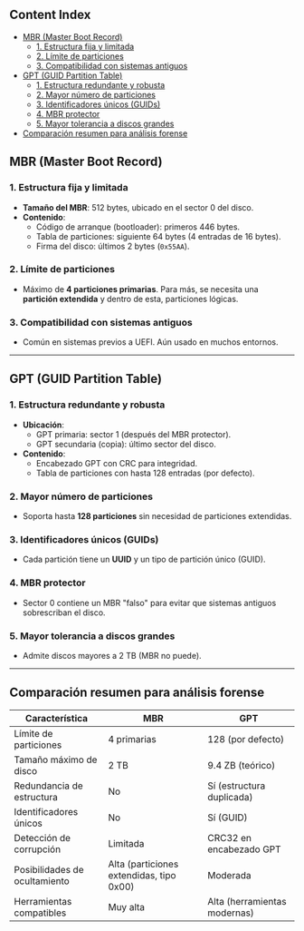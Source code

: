 ## Content Index

- [MBR (Master Boot Record)](##MBR%20(Master%20Boot%20Record))
	- [1. Estructura fija y limitada](###1.%20Estructura%20fija%20y%20limitada)
	- [2. Límite de particiones](###2.%20Límite%20de%20particiones)
	- [3. Compatibilidad con sistemas antiguos](###3.%20Compatibilidad%20con%20sistemas%20antiguos)
- [GPT (GUID Partition Table)](##GPT%20(GUID%20Partition%20Table))
	- [1. Estructura redundante y robusta](###1.%20Estructura%20redundante%20y%20robusta)
	- [2. Mayor número de particiones](###2.%20Mayor%20número%20de%20particiones)
	- [3. Identificadores únicos (GUIDs)](###3.%20Identificadores%20únicos%20(GUIDs))
	- [4. MBR protector](###4.%20MBR%20protector)
	- [5. Mayor tolerancia a discos grandes](###5.%20Mayor%20tolerancia%20a%20discos%20grandes)
- [Comparación resumen para análisis forense](##Comparación%20resumen%20para%20análisis%20forense)


## MBR (Master Boot Record)

### 1. Estructura fija y limitada

* **Tamaño del MBR**: 512 bytes, ubicado en el sector 0 del disco.
* **Contenido**:
	- Código de arranque (bootloader): primeros 446 bytes.
	- Tabla de particiones: siguiente 64 bytes (4 entradas de 16 bytes).
	- Firma del disco: últimos 2 bytes (`0x55AA`).

### 2. Límite de particiones

* Máximo de **4 particiones primarias**. Para más, se necesita una **partición extendida** y dentro de esta, particiones lógicas.

### 3. Compatibilidad con sistemas antiguos

* Común en sistemas previos a UEFI. Aún usado en muchos entornos.

---

## GPT (GUID Partition Table)

### 1. Estructura redundante y robusta

* **Ubicación**:
	- GPT primaria: sector 1 (después del MBR protector).
	- GPT secundaria (copia): último sector del disco.
* **Contenido**:
	- Encabezado GPT con CRC para integridad.
	- Tabla de particiones con hasta 128 entradas (por defecto).

### 2. Mayor número de particiones

* Soporta hasta **128 particiones** sin necesidad de particiones extendidas.

### 3. Identificadores únicos (GUIDs)

* Cada partición tiene un **UUID** y un tipo de partición único (GUID).

### 4. MBR protector

* Sector 0 contiene un MBR "falso" para evitar que sistemas antiguos sobrescriban el disco.

### 5. Mayor tolerancia a discos grandes

* Admite discos mayores a 2 TB (MBR no puede).

---

## Comparación resumen para análisis forense

| Característica                | MBR                                      | GPT                          |
| ----------------------------- | ---------------------------------------- | ---------------------------- |
| Límite de particiones         | 4 primarias                              | 128 (por defecto)            |
| Tamaño máximo de disco        | 2 TB                                     | 9.4 ZB (teórico)             |
| Redundancia de estructura     | No                                       | Sí (estructura duplicada)    |
| Identificadores únicos        | No                                       | Sí (GUID)                    |
| Detección de corrupción       | Limitada                                 | CRC32 en encabezado GPT      |
| Posibilidades de ocultamiento | Alta (particiones extendidas, tipo 0x00) | Moderada                     |
| Herramientas compatibles      | Muy alta                                 | Alta (herramientas modernas) |

